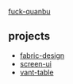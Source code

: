 [fuck-quanbu](https://github.com/fuck-quanbu)

## projects

* [fabric-design](https://fabric-design-docs.vercel.app/)
* [screen-ui](https://screen-ui-docs.vercel.app/)
* [vant-table](https://vant-table.vercel.app/)
